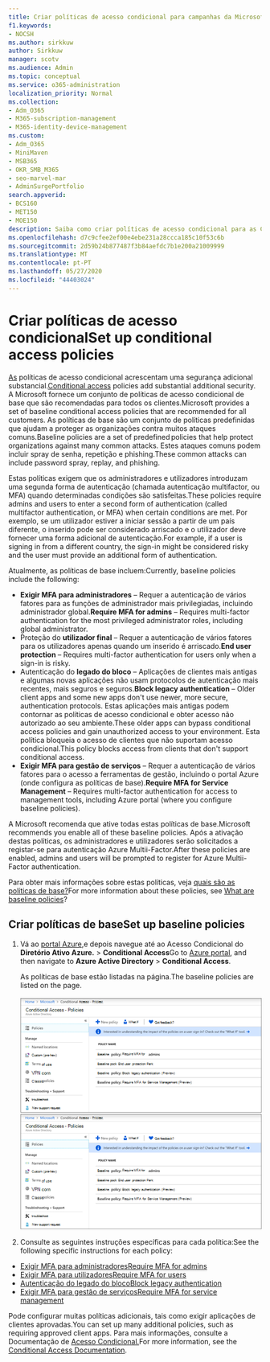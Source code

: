 ```yaml
---
title: Criar políticas de acesso condicional para campanhas da Microsoft 365
f1.keywords:
- NOCSH
ms.author: sirkkuw
author: Sirkkuw
manager: scotv
ms.audience: Admin
ms.topic: conceptual
ms.service: o365-administration
localization_priority: Normal
ms.collection:
- Adm_O365
- M365-subscription-management
- M365-identity-device-management
ms.custom:
- Adm_O365
- MiniMaven
- MSB365
- OKR_SMB_M365
- seo-marvel-mar
- AdminSurgePortfolio
search.appverid:
- BCS160
- MET150
- MOE150
description: Saiba como criar políticas de acesso condicional para as Campanhas Microsoft 365 para adicionar uma segurança adicional substancial.
ms.openlocfilehash: d7c9cfee2ef00e4ebe231a28ccca185c10f53c6b
ms.sourcegitcommit: 2d59b24b877487f3b84aefdc7b1e200a21009999
ms.translationtype: MT
ms.contentlocale: pt-PT
ms.lasthandoff: 05/27/2020
ms.locfileid: "44403024"
---
```

# <a name="set-up-conditional-access-policies"></a><span data-ttu-id="c5e3c-103">Criar políticas de acesso condicional</span><span class="sxs-lookup"><span data-stu-id="c5e3c-103">Set up conditional access policies</span></span>

<span data-ttu-id="c5e3c-104">[As](https://docs.microsoft.com/azure/active-directory/conditional-access/overview) políticas de acesso condicional acrescentam uma segurança adicional substancial.</span><span class="sxs-lookup"><span data-stu-id="c5e3c-104">[Conditional access](https://docs.microsoft.com/azure/active-directory/conditional-access/overview) policies add substantial additional security.</span></span> <span data-ttu-id="c5e3c-105">A Microsoft fornece um conjunto de políticas de acesso condicional de base que são recomendadas para todos os clientes.</span><span class="sxs-lookup"><span data-stu-id="c5e3c-105">Microsoft provides a set of baseline conditional access policies that are recommended for all customers.</span></span> <span data-ttu-id="c5e3c-106">As políticas de base são um conjunto de políticas predefinidas que ajudam a proteger as organizações contra muitos ataques comuns.</span><span class="sxs-lookup"><span data-stu-id="c5e3c-106">Baseline policies are a set of predefined policies that help protect organizations against many common attacks.</span></span> <span data-ttu-id="c5e3c-107">Estes ataques comuns podem incluir spray de senha, repetição e phishing.</span><span class="sxs-lookup"><span data-stu-id="c5e3c-107">These common attacks can include password spray, replay, and phishing.</span></span>

<span data-ttu-id="c5e3c-108">Estas políticas exigem que os administradores e utilizadores introduzam uma segunda forma de autenticação (chamada autenticação multifactor, ou MFA) quando determinadas condições são satisfeitas.</span><span class="sxs-lookup"><span data-stu-id="c5e3c-108">These policies require admins and users to enter a second form of authentication (called multifactor authentication, or MFA) when certain conditions are met.</span></span> <span data-ttu-id="c5e3c-109">Por exemplo, se um utilizador estiver a iniciar sessão a partir de um país diferente, o inserido pode ser considerado arriscado e o utilizador deve fornecer uma forma adicional de autenticação.</span><span class="sxs-lookup"><span data-stu-id="c5e3c-109">For example, if a user is signing in from a different country, the sign-in might be considered risky and the user must provide an additional form of authentication.</span></span> 

<span data-ttu-id="c5e3c-110">Atualmente, as políticas de base incluem:</span><span class="sxs-lookup"><span data-stu-id="c5e3c-110">Currently, baseline policies include the following:</span></span>
- <span data-ttu-id="c5e3c-111">**Exigir MFA para administradores** &ndash; Requer a autenticação de vários fatores para as funções de administrador mais privilegiadas, incluindo administrador global.</span><span class="sxs-lookup"><span data-stu-id="c5e3c-111">**Require MFA for admins** &ndash; Requires multi-factor authentication for the most privileged administrator roles, including global administrator.</span></span>
- <span data-ttu-id="c5e3c-112">Proteção do **utilizador final** &ndash; Requer a autenticação de vários fatores para os utilizadores apenas quando um inserido é arriscado.</span><span class="sxs-lookup"><span data-stu-id="c5e3c-112">**End user protection** &ndash; Requires multi-factor authentication for users only when a sign-in is risky.</span></span> 
- <span data-ttu-id="c5e3c-113">Autenticação do **legado do bloco** &ndash; Aplicações de clientes mais antigas e algumas novas aplicações não usam protocolos de autenticação mais recentes, mais seguros e seguros.</span><span class="sxs-lookup"><span data-stu-id="c5e3c-113">**Block legacy authentication** &ndash; Older client apps and some new apps don't use newer, more secure, authentication protocols.</span></span> <span data-ttu-id="c5e3c-114">Estas aplicações mais antigas podem contornar as políticas de acesso condicional e obter acesso não autorizado ao seu ambiente.</span><span class="sxs-lookup"><span data-stu-id="c5e3c-114">These older apps can bypass conditional access policies and gain unauthorized access to your environment.</span></span> <span data-ttu-id="c5e3c-115">Esta política bloqueia o acesso de clientes que não suportam acesso condicional.</span><span class="sxs-lookup"><span data-stu-id="c5e3c-115">This policy blocks access from clients that don't support conditional access.</span></span> 
- <span data-ttu-id="c5e3c-116">**Exigir MFA para gestão de serviços** &ndash; Requer a autenticação de vários fatores para o acesso a ferramentas de gestão, incluindo o portal Azure (onde configura as políticas de base).</span><span class="sxs-lookup"><span data-stu-id="c5e3c-116">**Require MFA for Service Management** &ndash; Requires multi-factor authentication for access to management tools, including Azure portal (where you configure baseline policies).</span></span> 

<span data-ttu-id="c5e3c-117">A Microsoft recomenda que ative todas estas políticas de base.</span><span class="sxs-lookup"><span data-stu-id="c5e3c-117">Microsoft recommends you enable all of these baseline policies.</span></span> <span data-ttu-id="c5e3c-118">Após a ativação destas políticas, os administradores e utilizadores serão solicitados a registar-se para autenticação Azure Multii-Factor.</span><span class="sxs-lookup"><span data-stu-id="c5e3c-118">After these policies are enabled, admins and users will be prompted to register for Azure Multii-Factor authentication.</span></span>

<span data-ttu-id="c5e3c-119">Para obter mais informações sobre estas políticas, veja [quais são as políticas de base?](https://docs.microsoft.com/azure/active-directory/conditional-access/concept-baseline-protection)</span><span class="sxs-lookup"><span data-stu-id="c5e3c-119">For more information about these policies, see [What are baseline policies](https://docs.microsoft.com/azure/active-directory/conditional-access/concept-baseline-protection)?</span></span>


## <a name="set-up-baseline-policies"></a><span data-ttu-id="c5e3c-120">Criar políticas de base</span><span class="sxs-lookup"><span data-stu-id="c5e3c-120">Set up baseline policies</span></span>

1. <span data-ttu-id="c5e3c-121">Vá ao [portal Azure,](https://portal.azure.com)e depois navegue até ao Acesso Condicional do **Diretório Ativo Azure.** \> **Conditional Access**</span><span class="sxs-lookup"><span data-stu-id="c5e3c-121">Go to [Azure portal](https://portal.azure.com), and then navigate to **Azure Active Directory** \> **Conditional Access**.</span></span>
    
    <span data-ttu-id="c5e3c-122">As políticas de base estão listadas na página.</span><span class="sxs-lookup"><span data-stu-id="c5e3c-122">The baseline policies are listed on the page.</span></span> <br/> <br/>
    <span data-ttu-id="c5e3c-123">![Página que lista políticas de base para acesso condicional.](../media/baslinepolicies.png)</span><span class="sxs-lookup"><span data-stu-id="c5e3c-123">![Page that lists baseline policies for conditional access.](../media/baslinepolicies.png)</span></span>
1. <span data-ttu-id="c5e3c-124">Consulte as seguintes instruções específicas para cada política:</span><span class="sxs-lookup"><span data-stu-id="c5e3c-124">See the following specific instructions for each policy:</span></span>

  - [<span data-ttu-id="c5e3c-125">Exigir MFA para administradores</span><span class="sxs-lookup"><span data-stu-id="c5e3c-125">Require MFA for admins</span></span>](https://docs.microsoft.com/azure/active-directory/conditional-access/howto-baseline-protect-administrators)
- [<span data-ttu-id="c5e3c-126">Exigir MFA para utilizadores</span><span class="sxs-lookup"><span data-stu-id="c5e3c-126">Require MFA for users</span></span>](https://docs.microsoft.com/azure/active-directory/conditional-access/howto-baseline-protect-end-users)  
 - [<span data-ttu-id="c5e3c-127">Autenticação do legado do bloco</span><span class="sxs-lookup"><span data-stu-id="c5e3c-127">Block legacy authentication</span></span>](https://docs.microsoft.com/azure/active-directory/conditional-access/howto-baseline-protect-legacy-auth)
  - [<span data-ttu-id="c5e3c-128">Exigir MFA para gestão de serviços</span><span class="sxs-lookup"><span data-stu-id="c5e3c-128">Require MFA for service management</span></span>](https://docs.microsoft.com/azure/active-directory/conditional-access/howto-baseline-protect-azure)

<span data-ttu-id="c5e3c-129">Pode configurar muitas políticas adicionais, tais como exigir aplicações de clientes aprovadas.</span><span class="sxs-lookup"><span data-stu-id="c5e3c-129">You can set up many additional policies, such as requiring approved client apps.</span></span> <span data-ttu-id="c5e3c-130">Para mais informações, consulte a Documentação de [Acesso Condicional.](https://docs.microsoft.com/azure/active-directory/conditional-access/)</span><span class="sxs-lookup"><span data-stu-id="c5e3c-130">For more information, see the [Conditional Access Documentation](https://docs.microsoft.com/azure/active-directory/conditional-access/).</span></span>

